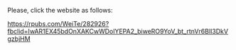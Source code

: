 Please, click the website as follows:


https://rpubs.com/WeiTe/282926?fbclid=IwAR1EX45bdOnXAKCwWDolYEPA2_biweRO9YoV_bt_rtnVr6BlI3DkVgzbjHM
